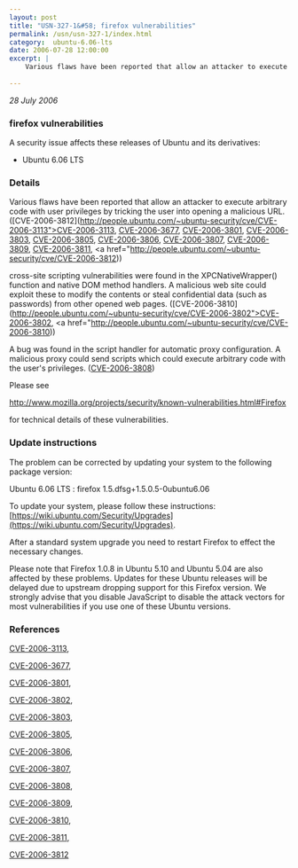 ```yaml
---
layout: post
title: "USN-327-1&#58; firefox vulnerabilities"
permalink: /usn/usn-327-1/index.html
category:  ubuntu-6.06-lts
date: 2006-07-28 12:00:00
excerpt: |
    Various flaws have been reported that allow an attacker to execute arbitrary code with user privileges by tricking the user into opening a malicious URL. ([CVE-2006-3812](http://people.ubuntu.com/~ubuntu-security/cve/CVE-2006-3113">CVE-2006-3113</a>, <a href="http://people.ubuntu.com/~ubuntu-security/cve/CVE-2006-3677">CVE-2006-3677</a>, <a href="http://people.ubuntu.com/~ubuntu-security/cve/CVE-2006-3801">CVE-2006-3801</a>, <a href="http://people.ubuntu.com/~ubuntu-security/cve/CVE-2006-3803">CVE-2006-3803</a>, <a href="http://people.ubuntu.com/~ubuntu-security/cve/CVE-2006-3805">CVE-2006-3805</a>, <a href="http://people.ubuntu.com/~ubuntu-security/cve/CVE-2006-3806">CVE-2006-3806</a>, <a href="http://people.ubuntu.com/~ubuntu-security/cve/CVE-2006-3807">CVE-2006-3807</a>, <a href="http://people.ubuntu.com/~ubuntu-security/cve/CVE-2006-3809">CVE-2006-3809</a>, <a href="http://people.ubuntu.com/~ubuntu-security/cve/CVE-2006-3811">CVE-2006-3811</a>, <a href="http://people.ubuntu.com/~ubuntu-security/cve/CVE-2006-3812))
    
--- 
```

 
 

*28 July 2006*

### firefox vulnerabilities

A security issue affects these releases of Ubuntu and its derivatives:

* Ubuntu 6.06 LTS

### Details

Various flaws have been reported that allow an attacker to execute arbitrary code with user privileges by tricking the user into opening a malicious URL. ([CVE-2006-3812](http://people.ubuntu.com/~ubuntu-security/cve/CVE-2006-3113">CVE-2006-3113</a>, <a href="http://people.ubuntu.com/~ubuntu-security/cve/CVE-2006-3677">CVE-2006-3677</a>, <a href="http://people.ubuntu.com/~ubuntu-security/cve/CVE-2006-3801">CVE-2006-3801</a>, <a href="http://people.ubuntu.com/~ubuntu-security/cve/CVE-2006-3803">CVE-2006-3803</a>, <a href="http://people.ubuntu.com/~ubuntu-security/cve/CVE-2006-3805">CVE-2006-3805</a>, <a href="http://people.ubuntu.com/~ubuntu-security/cve/CVE-2006-3806">CVE-2006-3806</a>, <a href="http://people.ubuntu.com/~ubuntu-security/cve/CVE-2006-3807">CVE-2006-3807</a>, <a href="http://people.ubuntu.com/~ubuntu-security/cve/CVE-2006-3809">CVE-2006-3809</a>, <a href="http://people.ubuntu.com/~ubuntu-security/cve/CVE-2006-3811">CVE-2006-3811</a>, <a href="http://people.ubuntu.com/~ubuntu-security/cve/CVE-2006-3812))

cross-site scripting vulnerabilities were found in the XPCNativeWrapper() function and native DOM method handlers. A malicious web site could exploit these to modify the contents or steal confidential data (such as passwords) from other opened web pages. ([CVE-2006-3810](http://people.ubuntu.com/~ubuntu-security/cve/CVE-2006-3802">CVE-2006-3802</a>, <a href="http://people.ubuntu.com/~ubuntu-security/cve/CVE-2006-3810))

A bug was found in the script handler for automatic proxy configuration. A malicious proxy could send scripts which could execute arbitrary code with the user&#39;s privileges. ([CVE-2006-3808](http://people.ubuntu.com/~ubuntu-security/cve/CVE-2006-3808))

Please see 

 http://www.mozilla.org/projects/security/known-vulnerabilities.html#Firefox

for technical details of these vulnerabilities.

### Update instructions

The problem can be corrected by updating your system to the following package version:

Ubuntu 6.06 LTS
 : firefox <span>1.5.dfsg+1.5.0.5-0ubuntu6.06</span>

To update your system, please follow these instructions: [https://wiki.ubuntu.com/Security/Upgrades](https://wiki.ubuntu.com/Security/Upgrades).

After a standard system upgrade you need to restart Firefox to effect the necessary changes.

Please note that Firefox 1.0.8 in Ubuntu 5.10 and Ubuntu 5.04 are also affected by these problems. Updates for these Ubuntu releases will be delayed due to upstream dropping support for this Firefox version. We strongly advise that you disable JavaScript to disable the attack vectors for most vulnerabilities if you use one of these Ubuntu versions.

### References

 
 [CVE-2006-3113](http://people.ubuntu.com/~ubuntu-security/cve/CVE-2006-3113), 

 [CVE-2006-3677](http://people.ubuntu.com/~ubuntu-security/cve/CVE-2006-3677), 

 [CVE-2006-3801](http://people.ubuntu.com/~ubuntu-security/cve/CVE-2006-3801), 

 [CVE-2006-3802](http://people.ubuntu.com/~ubuntu-security/cve/CVE-2006-3802), 

 [CVE-2006-3803](http://people.ubuntu.com/~ubuntu-security/cve/CVE-2006-3803), 

 [CVE-2006-3805](http://people.ubuntu.com/~ubuntu-security/cve/CVE-2006-3805), 

 [CVE-2006-3806](http://people.ubuntu.com/~ubuntu-security/cve/CVE-2006-3806), 

 [CVE-2006-3807](http://people.ubuntu.com/~ubuntu-security/cve/CVE-2006-3807), 

 [CVE-2006-3808](http://people.ubuntu.com/~ubuntu-security/cve/CVE-2006-3808), 

 [CVE-2006-3809](http://people.ubuntu.com/~ubuntu-security/cve/CVE-2006-3809), 

 [CVE-2006-3810](http://people.ubuntu.com/~ubuntu-security/cve/CVE-2006-3810), 

 [CVE-2006-3811](http://people.ubuntu.com/~ubuntu-security/cve/CVE-2006-3811), 

 [CVE-2006-3812](http://people.ubuntu.com/~ubuntu-security/cve/CVE-2006-3812)
 

